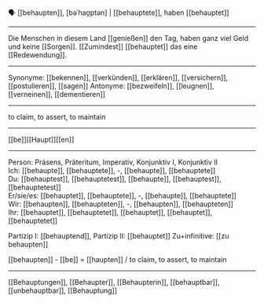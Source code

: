 🗣️ [[behaupten]], [bəˈhaʊ̯ptən] | [[behauptete]], haben [[behauptet]]

---
Die Menschen in diesem Land [[genießen]] den Tag, haben ganz viel Geld und keine [[Sorgen]]. [[Zumindest]] [[behauptet]] das eine [[Redewendung]].

---
Synonyme: [[bekennen]], [[verkünden]], [[erklären]], [[versichern]], [[postulieren]], [[sagen]]
Antonyme: [[bezweifeln]], [[leugnen]], [[verneinen]], [[dementieren]]

---
to claim, to assert, to maintain

---
[[be]][[Haupt]][[en]]
   

---

Person: Präsens, Präteritum, Imperativ, Konjunktiv I, Konjunktiv II  
Ich: [[behaupte]], [[behauptete]], -, [[behaupte]], [[behauptete]]  
Du: [[behauptest]], [[behauptetest]], [[behaupte]], [[behauptest]], [[behauptetest]]  
Er/sie/es: [[behauptet]], [[behauptete]], -, [[behaupte]], [[behauptete]]  
Wir: [[behaupten]], [[behaupteten]], -, [[behaupten]], [[behaupteten]]  
Ihr: [[behauptet]], [[behauptetet]], [[behauptet]], [[behauptet]], [[behauptetet]]  

Partizip I: [[behauptend]], 
Partizip II: [[behauptet]]
Zu+infinitive: [[zu behaupten]]

[[behaupten]] - [[be]] = [[haupten]] / to claim, to assert, to maintain

---
[[Behauptungen]], [[Behaupter]], [[Behaupterin]], [[behauptbar]], [[unbehauptbar]], [[Behauptung]]